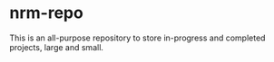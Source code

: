 # nrm-repo

This is an all-purpose repository to store in-progress and completed projects, large and small. 
